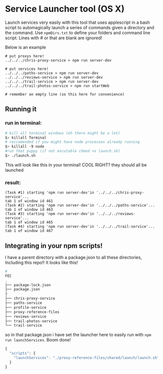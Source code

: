 # Service Launcher tool (OS X)

Launch services very easily with this tool that uses applescript in a bash script to automagically launch a series of commands given a directory and the command. Use `npmDirs.txt` to define your folders and command line script.
Lines with # or that are blank are ignored!

Below is an example
```
# put proxys here!
../../../chris-proxy-service > npm run server-dev

# put services here!
../../../paths-service > npm run server-dev
../../../reviews-service > npm run server-dev
../../../trail-service > npm run server-dev
../../../trail-photos-service > npm run startWeb

# remember an empty line (so this here for convenience)
```

## Running it 


### run in terminal:
``` sh
# kill all terminal windows (eh there might be a lot)
$> killall Terminal
# reccomended if you might have node processes already running
$> killall -9 node
#run that puppy (if not excutable chmod +x launch.sh)
$> ./launch.sh
```
This will look like this in your terminal! COOL RIGHT? they should all be launched

### result:
```
(Task #1) starting 'npm run server-dev'in '../../../chris-proxy-service'...
tab 1 of window id 461
(Task #2) starting 'npm run server-dev'in '../../../paths-service'...
tab 1 of window id 463
(Task #3) starting 'npm run server-dev'in '../../../reviews-service'...
tab 1 of window id 465
(Task #4) starting 'npm run server-dev'in '../../../trail-service'...
tab 1 of window id 467
```

## Integrating in your npm scripts!

I have a parent directory with a package.json to all these directories, Including this repo!! It looks like this!

``` sh
# 
FEC
.
├── package-lock.json
├── package.json
├
├── chris-proxy-service
├── paths-service
├── profile-service
├── proxy-reference-files
├── reviews-service
├── trail-photos-service
└── trail-service
```

so in that package.json i have set the launcher here to easily run with `npm run launchServices`. Boom done!

``` js
{
  "scripts": {
    "launchServices": "./proxy-reference-files/shared/launch/launch.sh",
  }
}
```